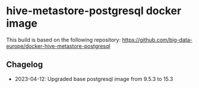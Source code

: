 # hive-metastore-postgresql docker image

This build is based on the following repository: https://github.com/big-data-europe/docker-hive-metastore-postgresql

## Chagelog

- 2023-04-12: Upgraded base postgresql image from 9.5.3 to 15.3